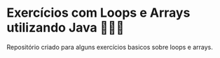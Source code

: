 # Exercícios com Loops e Arrays utilizando Java 👩🏻‍💻
 Repositório criado para alguns exercícios basicos sobre loops e arrays.
